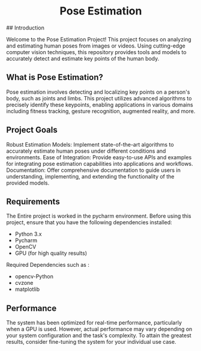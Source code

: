 
<h1 align="center" id="title">Pose Estimation</h1>
## Introduction
<p id="description">

Welcome to the Pose Estimation Project! This project focuses on analyzing and estimating human poses from images or videos. Using cutting-edge computer vision techniques, this repository provides tools and models to accurately detect and estimate key points of the human body.

## What is Pose Estimation?
Pose estimation involves detecting and localizing key points on a person's body, such as joints and limbs. This project utilizes advanced algorithms to precisely identify these keypoints, enabling applications in various domains including fitness tracking, gesture recognition, augmented reality, and more.

## Project Goals
Robust Estimation Models: Implement state-of-the-art algorithms to accurately estimate human poses under different conditions and environments.
Ease of Integration: Provide easy-to-use APIs and examples for integrating pose estimation capabilities into applications and workflows.
Documentation: Offer comprehensive documentation to guide users in understanding, implementing, and extending the functionality of the provided models.</p>

## Requirements
The Entire project is worked in the pycharm environment. Before using this project, ensure that you have the following dependencies installed:

- Python 3.x
- Pycharm
- OpenCV
- GPU (for high quality results)

Required Dependencies such as : 
* opencv-Python
* cvzone
* matplotlib

## Performance
The system has been optimized for real-time performance, particularly when a GPU is used. However, actual performance may vary depending on your system configuration and the task's complexity. To attain the greatest results, consider fine-tuning the system for your individual use case.
